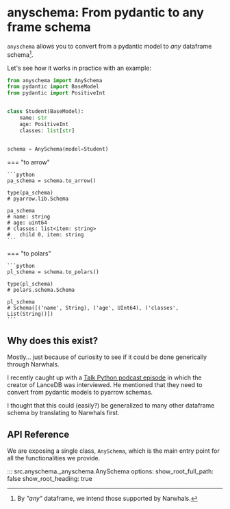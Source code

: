 # anyschema: From pydantic to any frame schema

`anyschema` allows you to convert from a pydantic model to _any_ dataframe schema[^1].

[^1]: By _"any"_ dataframe, we intend those supported by Narwhals.

Let's see how it works in practice with an example:

```python
from anyschema import AnySchema
from pydantic import BaseModel
from pydantic import PositiveInt


class Student(BaseModel):
    name: str
    age: PositiveInt
    classes: list[str]


schema = AnySchema(model=Student)
```

=== "to arrow"

    ```python
    pa_schema = schema.to_arrow()

    type(pa_schema)
    # pyarrow.lib.Schema

    pa_schema
    # name: string
    # age: uint64
    # classes: list<item: string>
    #   child 0, item: string
    ```

=== "to polars"

    ```python
    pl_schema = schema.to_polars()

    type(pl_schema)
    # polars.schema.Schema

    pl_schema
    # Schema([('name', String), ('age', UInt64), ('classes', List(String))])
    ```

## Why does this exist?

Mostly... just because of curiosity to see if it could be done generically through Narwhals.

I recently caught up with a [Talk Python podcast episode](https://www.youtube.com/live/wuGirNCyTxA?t=2880s) in which the creator of LanceDB was interviewed.
He mentioned that they need to convert from pydantic models to pyarrow schemas.

I thought that this could (easily?) be generalized to many other dataframe schema by translating to Narwhals first.

## API Reference

We are exposing a single class, `AnySchema`, which is the main entry point for all the functionalities we provide.

::: src.anyschema._anyschema.AnySchema
    options:
        show_root_full_path: false
        show_root_heading: true

